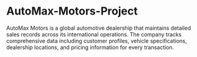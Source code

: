 # AutoMax-Motors-Project
AutoMax Motors is a global automotive dealership that maintains detailed sales records across its international operations. The company tracks comprehensive data including customer profiles, vehicle specifications, dealership locations, and pricing information for every transaction.
